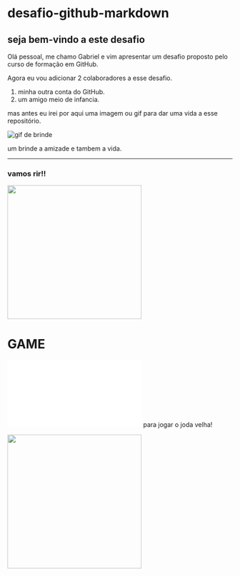 # desafio-github-markdown
## seja bem-vindo a este desafio   

Olá pessoal, me chamo Gabriel e vim apresentar um desafio proposto pelo curso de formação em GitHub.

Agora eu vou adicionar 2 colaboradores a esse desafio. 
1. minha outra conta do GitHub.
2. um amigo meio de infancia.
 
 mas antes eu irei por aqui uma imagem ou gif para dar uma vida a esse repositório.

 ![gif de brinde ](https://media.tenor.com/bJ1zMWkMeUEAAAAM/thank-you-thank-you-sir.gif)
  
  um brinde a amizade e tambem a vida.
  
  ----

### vamos rir!!


<a href="https://www.youtube.com/watch?v=NLqQZaD9Dco">
  <img src="https://img.youtube.com/vi/NLqQZaD9Dco/maxresdefault.jpg" width="300">
</a>

# GAME


![jogo da velha](file:///C:/Users/Gabriel%20Barros/Desktop/dio%20me/GitHub/Desafio-GitHub-Markdown/desafio-github-markdown/index.html) para jogar o joda velha!

<a href="file:///C:/Users/Gabriel%20Barros/Desktop/dio%20me/GitHub/Desafio-GitHub-Markdown/desafio-github-markdown/index.html">
  <img src="https://github.com/user-attachments/assets/4885cacb-db1d-467b-8920-46f4de7556dd" width="300">
</a>